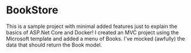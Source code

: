 # BookStore
This is a sample project with minimal added features just to explain the basics of ASP.Net Core and Docker!
I created an MVC project using the Microsoft template and added a menu of Books.
I've mocked (awfully) the data that should return the Book model.

